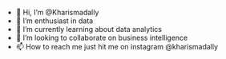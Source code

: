- 👋 Hi, I’m @Kharismadally
- 👀 I’m enthusiast in data
- 🌱 I’m currently learning about data analytics
- 💞️ I’m looking to collaborate on business intelligence
- 📫 How to reach me just hit me on instagram @kharismadally

<!---
Kharismadally/Kharismadally is a ✨ special ✨ repository because its `README.md` (this file) appears on your GitHub profile.
You can click the Preview link to take a look at your changes.
--->
